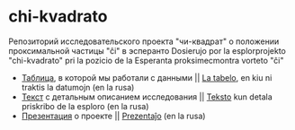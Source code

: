 # chi-kvadrato
Репозиторий исследовательского проекта "чи-квадрат" о положении проксимальной частицы "ĉi" в эсперанто
Dosierujo por la esplorprojekto "chi-kvadrato" pri la pozicio de la Esperanta proksimecmontra vorteto "ĉi"

- [Таблица](https://docs.google.com/spreadsheets/d/1vPxW0wUHvINvjZtWAjvJkMS1EPqm3FLekRNi-yFKqnU/edit?usp=sharing), в которой мы работали с данными || [La tabelo](https://docs.google.com/spreadsheets/d/1vPxW0wUHvINvjZtWAjvJkMS1EPqm3FLekRNi-yFKqnU/edit?usp=sharing), en kiu ni traktis la datumojn (en la rusa)
- [Текст](https://docs.google.com/document/d/11PqrnDOEK9joWtkem81b7-ca9ZzfLT85_iQ-jr5f9iw/edit?usp=sharing) с детальным описанием исследования || [Teksto](https://docs.google.com/document/d/11PqrnDOEK9joWtkem81b7-ca9ZzfLT85_iQ-jr5f9iw/edit?usp=sharing) kun detala priskribo de la esploro (en la rusa)
- [Презентация](https://docs.google.com/presentation/d/1rVLYK5uF3PGQ0c1vsniWeFkh3BDXebkcvtt53e46Aic/edit?usp=sharing) о проекте || [Prezentaĵo](https://docs.google.com/presentation/d/1rVLYK5uF3PGQ0c1vsniWeFkh3BDXebkcvtt53e46Aic/edit?usp=sharing) (en la rusa)

